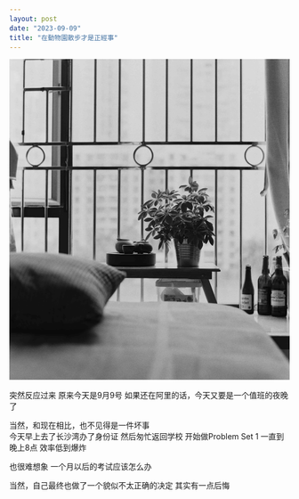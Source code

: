 ```yaml
---
layout: post
date: "2023-09-09"
title: "在動物園散步才是正經事"
---
```


<img alt="Garden Home" src="/assets/posts/garden-home.jpg" class="post-image black"/>

突然反应过来
原来今天是9月9号
如果还在阿里的话，今天又要是一个值班的夜晚了

当然，和现在相比，也不见得是一件坏事
<br>
今天早上去了长沙湾办了身份证
然后匆忙返回学校
开始做Problem Set 1
一直到晚上8点
效率低到爆炸

也很难想象
一个月以后的考试应该怎么办

当然，自己最终也做了一个貌似不太正确的决定
其实有一点后悔
